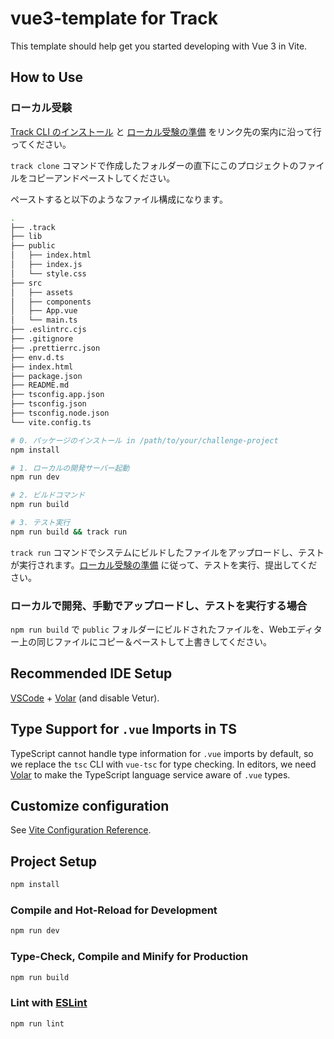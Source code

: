 # vue3-template for Track

This template should help get you started developing with Vue 3 in Vite.

## How to Use

### ローカル受験

[Track CLI のインストール](https://help.train.tracks.run/ja/articles/8733789) と [ローカル受験の準備](https://help.train.tracks.run/ja/articles/8734101) をリンク先の案内に沿って行ってください。

`track clone` コマンドで作成したフォルダーの直下にこのプロジェクトのファイルをコピーアンドペーストしてください。

ペーストすると以下のようなファイル構成になります。

```bash
.
├── .track
├── lib
├── public
│   ├── index.html
│   ├── index.js
│   └── style.css
├── src
│   ├── assets
│   ├── components
│   ├── App.vue
│   └── main.ts
├── .eslintrc.cjs
├── .gitignore
├── .prettierrc.json
├── env.d.ts
├── index.html
├── package.json
├── README.md
├── tsconfig.app.json
├── tsconfig.json
├── tsconfig.node.json
└── vite.config.ts
```

```bash
# 0. パッケージのインストール in /path/to/your/challenge-project
npm install

# 1. ローカルの開発サーバー起動
npm run dev

# 2. ビルドコマンド
npm run build

# 3. テスト実行
npm run build && track run
```

`track run` コマンドでシステムにビルドしたファイルをアップロードし、テストが実行されます。[ローカル受験の準備](https://help.train.tracks.run/ja/articles/8734101) に従って、テストを実行、提出してください。

### ローカルで開発、手動でアップロードし、テストを実行する場合

`npm run build` で `public` フォルダーにビルドされたファイルを、Webエディター上の同じファイルにコピー＆ペーストして上書きしてください。

## Recommended IDE Setup

[VSCode](https://code.visualstudio.com/) + [Volar](https://marketplace.visualstudio.com/items?itemName=Vue.volar) (and disable Vetur).

## Type Support for `.vue` Imports in TS

TypeScript cannot handle type information for `.vue` imports by default, so we replace the `tsc` CLI with `vue-tsc` for type checking. In editors, we need [Volar](https://marketplace.visualstudio.com/items?itemName=Vue.volar) to make the TypeScript language service aware of `.vue` types.

## Customize configuration

See [Vite Configuration Reference](https://vitejs.dev/config/).

## Project Setup

```sh
npm install
```

### Compile and Hot-Reload for Development

```sh
npm run dev
```

### Type-Check, Compile and Minify for Production

```sh
npm run build
```

### Lint with [ESLint](https://eslint.org/)

```sh
npm run lint
```
